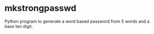 # mkstrongpasswd
Python program to generate a word based password from 5 words and a base ten digit.
